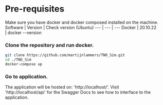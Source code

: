 # Pre-requisites
Make sure you have docker and docker composed installed on the machine.
Software | Version | Check version (Ubuntu) 
--- | --- | --- 
Docker | 20.10.22 | docker --version

### Clone the repository and run docker.
```bash
git clone https://github.com/martijnlammers/TNO_Sim.git
cd ./TNO_Sim
docker-compose up
```
### Go to application.
The application will be hosted on: 'http://localhost/'.
Visit 'http://localhost/api' for the Swagger Docs to see how 
to interface to the application.

